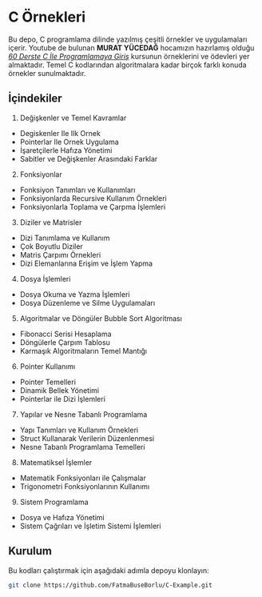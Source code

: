 # C Örnekleri

Bu depo, C programlama dilinde yazılmış çeşitli örnekler ve uygulamaları içerir.  Youtube de bulunan **MURAT YÜCEDAĞ** hocamızın hazırlamış olduğu [*60 Derste C İle Programlamaya Giriş*](https://www.youtube.com/watch?v=eIChume5VWQ&list=PLKnjBHu2xXNP-E_TjR-g5Tslm6dW4UH_3) kursunun örneklerini ve ödevleri yer almaktadır. Temel C kodlarından algoritmalara kadar birçok farklı konuda örnekler sunulmaktadır.

## İçindekiler
1. Değişkenler ve Temel Kavramlar
- Degiskenler Ile Ilk Ornek
- Pointerlar Ile Ornek Uygulama
- İşaretçilerle Hafıza Yönetimi
- Sabitler ve Değişkenler Arasındaki Farklar
2. Fonksiyonlar
- Fonksiyon Tanımları ve Kullanımları
- Fonksiyonlarda Recursive Kullanım Örnekleri
- Fonksiyonlarla Toplama ve Çarpma İşlemleri
3. Diziler ve Matrisler
- Dizi Tanımlama ve Kullanım
- Çok Boyutlu Diziler
- Matris Çarpımı Örnekleri
- Dizi Elemanlarına Erişim ve İşlem Yapma   
4. Dosya İşlemleri
- Dosya Okuma ve Yazma İşlemleri
- Dosya Düzenleme ve Silme Uygulamaları
5. Algoritmalar ve Döngüler
Bubble Sort Algoritması
- Fibonacci Serisi Hesaplama
- Döngülerle Çarpım Tablosu
- Karmaşık Algoritmaların Temel Mantığı 
6. Pointer Kullanımı
- Pointer Temelleri
- Dinamik Bellek Yönetimi
- Pointerlar ile Dizi İşlemleri
7. Yapılar ve Nesne Tabanlı Programlama
- Yapı Tanımları ve Kullanım Örnekleri
- Struct Kullanarak Verilerin Düzenlenmesi
- Nesne Tabanlı Programlama Temelleri
8. Matematiksel İşlemler
- Matematik Fonksiyonları ile Çalışmalar
- Trigonometri Fonksiyonlarının Kullanımı
9. Sistem Programlama
- Dosya ve Hafıza Yönetimi
- Sistem Çağrıları ve İşletim Sistemi İşlemleri

## Kurulum
Bu kodları çalıştırmak için aşağıdaki adımla depoyu klonlayın:

   ```bash
   git clone https://github.com/FatmaBuseBorlu/C-Example.git

